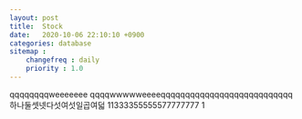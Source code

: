 ```yaml
---
layout: post
title:  Stock
date:   2020-10-06 22:10:10 +0900
categories: database
sitemap :
    changefreq : daily
    priority : 1.0
---
```




















qqqqqqqqweeeeeee
qqqqwwwwweeeeqqqqqqqqqqqqqqqqqqqqqqqqqqq
하나둘셋넷다섯여섯일곱여덟
11333355555577777777
1